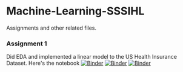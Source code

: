 # Machine-Learning-SSSIHL
Assignments and other related files.


### Assignment 1
Did EDA and implemented a linear model to the US Health Insurance Dataset. Here's the notebook
[![Binder](https://mybinder.org/badge_logo.svg)](https://mybinder.org/v2/gh/Siddhu-26/MDSC201-Machine-Learning-SSSIHL/blob/master/Assignment%201%20(Health%20Insurance%20Dataset).ipynb/main)
[![Binder](https://mybinder.org/badge_logo.svg)](https://mybinder.org/v2/gh/Siddhu-26/MDSC201-Machine-Learning-SSSIHL/main)
[![Binder](https://mybinder.org/badge_logo.svg)](https://hub.gke2.mybinder.org/user/siddhu-26-mdsc2-learning-sssihl-ptv4bb67/lab/tree/Assignment%201%20(Health%20Insurance%20Dataset).ipynb)
